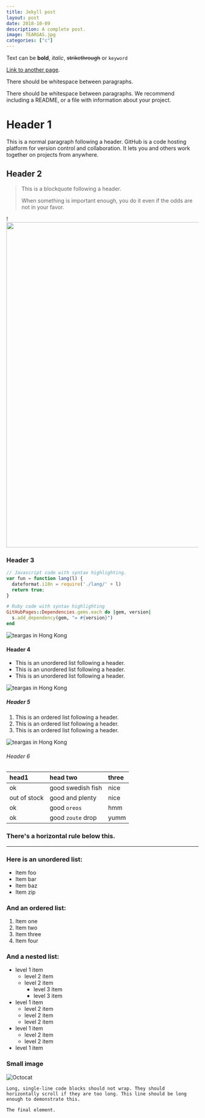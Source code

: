 ```yaml
---
title: Jekyll post
layout: post
date: 2018-10-09
description: A complete post.
image: TEARGAS.jpg
categories: ["c"] 
---
```


Text can be **bold**, _italic_, ~~strikethrough~~ or `keyword`

[Link to another page](./another-page.html).

There should be whitespace between paragraphs.

There should be whitespace between paragraphs. We recommend including a README, or a file with information about your project.

# Header 1

This is a normal paragraph following a header. GitHub is a code hosting platform for version control and collaboration. It lets you and others work together on projects from anywhere.


## Header 2

> This is a blockquote following a header.
>
> When something is important enough, you do it even if the odds are not in your favor.

!<img src='/voicesofdemocracy/img/TEARGAS.jpg' width=850>


### Header 3

```js
// Javascript code with syntax highlighting.
var fun = function lang(l) {
  dateformat.i18n = require('./lang/' + l)
  return true;
}
```

```ruby
# Ruby code with syntax highlighting
GitHubPages::Dependencies.gems.each do |gem, version|
  s.add_dependency(gem, "= #{version}")
end
```
![teargas in Hong Kong](/voicesofdemocracy/img/TEARGAS.jpg)

#### Header 4

*   This is an unordered list following a header.
*   This is an unordered list following a header.
*   This is an unordered list following a header.

![teargas in Hong Kong](/voicesofdemocracy/img/TEARGAS.jpg)

##### Header 5

1.  This is an ordered list following a header.
2.  This is an ordered list following a header.
3.  This is an ordered list following a header.

![teargas in Hong Kong](/voicesofdemocracy/img/TEARGAS.jpg)

###### Header 6

| head1        | head two          | three |
|:-------------|:------------------|:------|
| ok           | good swedish fish | nice  |
| out of stock | good and plenty   | nice  |
| ok           | good `oreos`      | hmm   |
| ok           | good `zoute` drop | yumm  |

### There's a horizontal rule below this.

* * *

### Here is an unordered list:

*   Item foo
*   Item bar
*   Item baz
*   Item zip

### And an ordered list:

1.  Item one
1.  Item two
1.  Item three
1.  Item four

### And a nested list:

- level 1 item
  - level 2 item
  - level 2 item
    - level 3 item
    - level 3 item
- level 1 item
  - level 2 item
  - level 2 item
  - level 2 item
- level 1 item
  - level 2 item
  - level 2 item
- level 1 item

### Small image

![Octocat](https://assets-cdn.github.com/images/icons/emoji/octocat.png)

```
Long, single-line code blocks should not wrap. They should horizontally scroll if they are too long. This line should be long enough to demonstrate this.
```

```
The final element.
```
